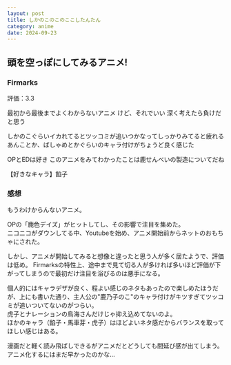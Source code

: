 ```yaml
---
layout: post
title: しかのこのこのここしたんたん
category: anime
date: 2024-09-23
---
```


## 頭を空っぽにしてみるアニメ!

### Firmarks

評価：3.3

最初から最後までよくわからないアニメ
けど、それでいい
深く考えたら負けだと思う

しかのこぐらいイカれてるとツッコミが追いつかなってしっかりみてると疲れる
あんことか、ばしゃめとかぐらいのキャラ付けがちょうど良く感じた

OPとEDは好き
このアニメをみてわかったことは鹿せんべいの製造についてだね

【好きなキャラ】餡子

### 感想

もうわけからんないアニメ。

OPの「鹿色デイズ」がヒットしてし、その影響で注目を集めた。  
ニコニコがダウンしてる中、Youtubeを始め、アニメ開始前からネットのおもちゃにされた。  

しかし、アニメが開始してみると想像と違ったと思う人が多く居たようで、評価は低め。
Firmarksの特性上、途中まで見て切る人が多ければ多いほど評価が下がってしまうので最初だけ注目を浴びるのは悪手になる。  

個人的にはキャラデザが良く、程よい感じのネタもあったので楽しめたほうだが、上にも書いた通り、主人公の"鹿乃子のこ"のキャラ付けがキツすぎてツッコミが追いついてないのがつらい。  
虎子とナレーションの鳥海さんだけじゃ抑え込めてないのよ。  
ほかのキャラ（餡子・馬車芽・虎子）はほどよいネタ感だからバランスを取ってほしい感じはある。  

漫画だと軽く読み飛ばしできるがアニメだとどうしても間延び感が出てしまう。  
アニメ化するにはまだ早かったのかな…
